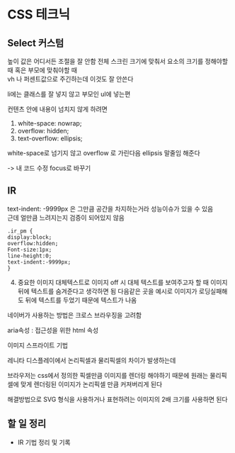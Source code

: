 # CSS 테크닉

## Select 커스텀

높이 값은 어디서든 조절을 잘 안함
전체 스크린 크기에 맞춰서 요소의 크기를 정해야할 때 혹은 부모에 맞춰야할 때<br>
vh 나 퍼센트값으로 주긴하는데 이것도 잘 안쓴다

li에는 클래스를 잘 넣지 않고 부모인 ul에 넣는편

컨텐츠 안에 내용이 넘치지 않게 하려면

1. white-space: nowrap;
2. overflow: hidden;
3. text-overflow: ellipsis;

white-space로 넘기지 않고 overflow 로 가린다음 ellipsis 말줄임 해준다

-> 내 코드 수정 focus로 바꾸기

## IR

text-indent: -9999px 은 그만큼 공간을 차지하는거라 성능이슈가 있을 수 있음<br>
근데 얼만큼 느려지는지 검증이 되어있지 않음

```
.ir_pm {
display:block;
overflow:hidden;
Font-size:1px;
line-height:0;
text-indent:-9999px;
}
```

4. 중요한 이미지 대체텍스트로 이미지 off 시 대체 텍스트를 보여주고자 할 때
   이미지 뒤에 텍스트를 숨겨준다고 생각하면 됨
   다음같은 곳을 예시로 이미지가 로딩실패해도 뒤에 텍스트를 두었기 때문에
   텍스트가 나옴

네이버가 사용하는 방법은 크로스 브라우징을 고려함

aria속성 : 접근성을 위한 html 속성

이미지 스프라이트 기법

레니타 디스플레이에서 논리픽셀과 물리픽셀의 차이가 발생하는데

브라우저는 css에서 정의한 픽셀만큼 이미지를 렌더링 해야하기 때문에 원래는 물리픽셀에 맞게 렌더링된 이미지가 논리픽셀 만큼 커져버리게 된다

해결방법으로 SVG 형식을 사용하거나 표현하려는 이미지의 2배 크기를 사용하면 된다

## 할 일 정리

- IR 기법 정리 및 기록

